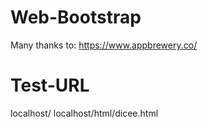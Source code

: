 # Web-Bootstrap

Many thanks to: https://www.appbrewery.co/

# Test-URL
localhost/
localhost/html/dicee.html
